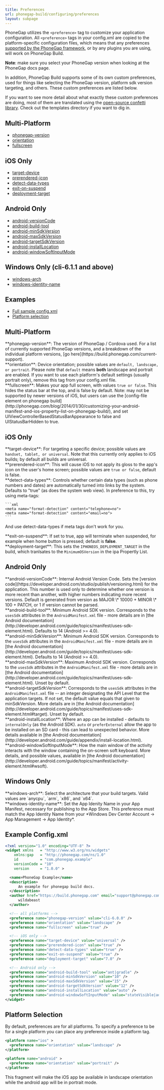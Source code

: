 ```yaml
---
title: Preferences
url: phonegap-build/configuring/preferences
layout: subpage
---
```

PhoneGap utilizes the `<preference>` tag to customize your application configuration. All `<preference>` tags in your config.xml are copied to the platform-specific configuration files, which means that any preferences [supported by the PhoneGap framework](http://docs.phonegap.com/en/edge/config_ref_index.md.html#The%20config.xml%20File), or by any plugins you are using, will work on PhoneGap Build.

**Note**: make sure you select your PhoneGap version when looking at the PhoneGap docs page.

In addition, PhoneGap Build supports some of its own custom preferences, used for things like selecting the PhoneGap version, platform sdk version targeting, and others. These custom preferences are listed below.

If you want to see more detail about what exactly these custom preferences are doing, most of them are translated using the [open-source confetti library](http://github.com/phonegap-build/confetti). Check out the templates directory if you want to dig in.

## Multi-Platform

- [phonegap-version](#phonegap-version)
- [orientation](#orientation)
- [fullscreen](#fullscreen)

## iOS Only

- [target-device](#target-device)
- [prerendered-icon](#prerendered-icon)
- [detect-data-types](#detect-data-types)
- [exit-on-suspend](#exit-on-suspend)
- [deployment-target](#deployment-target)

## Android Only

- [android-versionCode](#android-versionCode)
- [android-build-tool](#android-build-tool)
- [android-minSdkVersion](#android-minSdkVersion)
- [android-maxSdkVersion](#android-maxSdkVersion)
- [android-targetSdkVersion](#android-targetSdkVersion)
- [android-installLocation](#android-installLocation)
- [android-windowSoftInputMode](#android-windowSoftInputMode)

## Windows Only (cli-6.1.1 and above)

- [windows-arch](#windows-arch)
- [windows-identity-name](#windows-identity-name)

## Examples

- [Full sample config.xml](#example)
- [Platform selection](#platform-selection)

## Multi-Platform

<div class='alert--warning' id="phonegap-version">**phonegap-version**: The version of PhoneGap / Cordova used. For a list of currently supported PhoneGap versions, and a breakdown of the individual platform versions, [go here](https://build.phonegap.com/current-support).</div>

<div class='alert--warning' id="orientation">**orientation**: Device orientation; possible values are <code>default, landscape, or portrait</code>. Please note that <code>default</code> means <b>both</b> landscape and portrait are enabled. If you want to use each platform's default settings (usually portrait only), remove this tag from your config.xml file.</div>

<div class='alert--warning' id="fullscreen">**fullscreen**: Makes your app full screen, with values <code>true or false</code>. This hides the status bar at the top, and is false by default. Note: may not be supported by newer versions of iOS, but users can use
the [config-file element on phonegap build](http://phonegap.com/blog/2014/01/30/customizing-your-android-manifest-and-ios-property-list-on-phonegap-build/), and set UIViewControllerBasedStatusBarAppearance to false and UIStatusBarHidden to true.</div>

## iOS Only

<div class='alert--warning' id="target-device">**target-device**: For targeting a specific device; possible values are <code>handset, tablet, or universal</code>. Note that this currently only applies to iOS builds; by default all builds are universal.</div>

<div class='alert--warning' id="prerendered-icon">**prerendered-icon**: This will cause iOS to not apply its gloss to the app's icon on the user's home screen; possible values are <code>true or false</code>, default is false.</div>

<div class='alert--warning' id="detect-data-types">**detect-data-types**: Controls whether certain data types (such as phone numbers and dates) are automatically turned into links by the system. Defaults to "true" (as does the system web view). In preference to this, try using meta-tags:

    ```xml
    <meta name="format-detection" content="telephone=no">
    <meta name="format-detection" content="email=no">
    ```

And use detect-data-types if meta tags don't work for you.</div>

<div class='alert--warning' id="exit-on-suspend">**exit-on-suspend**: If set to true, app will terminate when suspended, for example when home button is pressed; default is <b>false</b>.</div>

<div class='alert--warning' id="deployment-target">**deployment-target**: This sets the <code>IPHONEOS_DEPLOYMENT_TARGET</code> in the build, which tranlsates to the <code>MinimumOSVersion</code> in the ipa Propertly List.</div>

## Android Only

<div class='alert--warning' id="android-versionCode">**android-versionCode**: Internal Android Version Code. Sets the [version code](https://developer.android.com/studio/publish/versioning.html) for the application. This number is used only to determine whether one version is more recent than another, with higher numbers indicating more recent versions.
Default is generated from version as MAJOR \* 10000 + MINOR \* 100 + PATCH, or 1 if version cannot be parsed.</div>

<div class='alert--warning' id="android-build-tool">**android-build-tool**: Minimum Android SDK version. Corresponds to the <code>usesSdk</code> attributes in the <code>AndroidManifest.xml</code> file - more details are in [the Android documentation](http://developer.android.com/guide/topics/manifest/uses-sdk-element.html). Defaults to 14 (Android >= 4.0).</div>

<div class='alert--warning' id="android-minSdkVersion">**android-minSdkVersion**: Minimum Android SDK version. Corresponds to the <code>usesSdk</code> attributes in the <code>AndroidManifest.xml</code> file - more details are in [the Android documentation](http://developer.android.com/guide/topics/manifest/uses-sdk-element.html). Defaults to 14 (Android >= 4.0).</div>

<div class='alert--warning' id="android-maxSdkVersion">**android-maxSdkVersion**: Maximum Android SDK version. Corresponds to the <code>usesSdk</code> attributes in the <code>AndroidManifest.xml</code> file - more details are in [the Android documentation](http://developer.android.com/guide/topics/manifest/uses-sdk-element.html). Unset by default.</div>

<div class='alert--warning' id="android-targetSdkVersion">**android-targetSdkVersion**:
Corresponds to the <code>usesSdk</code> attributes in the <code>AndroidManifest.xml</code> file -- an integer designating the API Level that the application targets. If not set, the default value equals that given to minSdkVersion. More details are in [the Android documentation](http://developer.android.com/guide/topics/manifest/uses-sdk-element.html#target). Unset by default.</div>

<div class='alert--warning' id="android-installLocation">**android-installLocation**: Where an app can be installed - defaults to <code>internalOnly</code> (as the Android SDK). <code>auto</code> or <code>preferExternal</code> allow the app to be installed on an SD card - this can lead to unexpected behavior. More details available in [the Android documentation](http://developer.android.com/guide/appendix/install-location.html).</div>

<div class='alert--warning' id="android-windowSoftInputMode">**android-windowSoftInputMode**: How the main window of the activity interacts with the window containing the on-screen soft keyboard. More details, and possible values, available in [the Android documentation](http://developer.android.com/guide/topics/manifest/activity-element.html#wsoft).</div>

## Windows Only

<div class='alert--warning' id="windows-arch">**windows-arch**: Select the architecture that your build targets. Valid values are `anycpu`, `arm`, `x86`, and `x64`.</div>

<div class='alert--warning' id="windows-identity-name">**windows-identity-name**: Set the App Idenity Name in your App Manifest, necessary for publishing to the App Store. This preference must match the App Identity Name from your *Windows Dev Center Account -> App Management -> App Identity*.</div>

<a class="anchor" id="example"></a>

## Example Config.xml

```xml
<?xml version="1.0" encoding="UTF-8" ?>
<widget xmlns   = "http://www.w3.org/ns/widgets"
    xmlns:gap   = "http://phonegap.com/ns/1.0"
    id          = "com.phonegap.example"
    versionCode = "10"
    version     = "1.0.0" >

  <name>PhoneGap Example</name>
  <description>
      An example for phonegap build docs.
  </description>
  <author href="https://build.phonegap.com" email="support@phonegap.com">
      wildabeast
  </author>

  <!-- all platforms -->
  <preference name="phonegap-version" value="cli-6.0.0" />
  <preference name="orientation" value="landscape" />
  <preference name="fullscreen" value="true" />

  <!-- iOS only -->
  <preference name="target-device" value="universal" />
  <preference name="prerendered-icon" value="true" />
  <preference name="detect-data-types" value="true" />
  <preference name="exit-on-suspend" value="true" />
  <preference name="deployment-target" value="7.0" />

  <!-- Android only -->
  <preference name="android-build-tool" value="ant|gradle" />
  <preference name="android-minSdkVersion" value="10" />
  <preference name="android-maxSdkVersion" value="15" />
  <preference name="android-targetSdkVersion" value="12" />
  <preference name="android-installLocation" value="auto" />
  <preference name="android-windowSoftInputMode" value="stateVisible|adjustResize" />
</widget>
```

## Platform Selection

By default, preferences are for all platforms. To specify a preference to be for a single platform you can place any preference inside a platform tag.

```xml
<platform name="ios" >
  <preference name="orientation" value="landscape" />
</platform>

<platform name="android" >
  <preference name="orientation" value="portrait" />
</platform>
```

This fragment will make the iOS app be available in landscape orientation while the android app will be in portrait mode.

